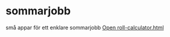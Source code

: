 # sommarjobb
små appar för ett enklare sommarjobb
[Open roll-calculator.html](https://github.com/halleballa/sommarjob/main/roll-calculator.html)
